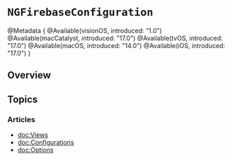 # ``NGFirebaseConfiguration``

@Metadata {
  @Available(visionOS, introduced: "1.0")
  @Available(macCatalyst, introduced: "17.0")
  @Available(tvOS, introduced: "17.0")
  @Available(macOS, introduced: "14.0")
  @Available(iOS, introduced: "17.0")
}

## Overview



## Topics

### Articles
- <doc:Views>
- <doc:Configurations>
- <doc:Options>
